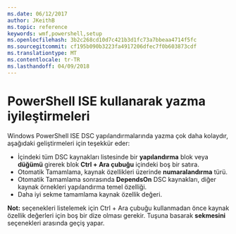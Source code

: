 ```yaml
---
ms.date: 06/12/2017
author: JKeithB
ms.topic: reference
keywords: wmf,powershell,setup
ms.openlocfilehash: 3b2c268cd10d7c421b3d1fc73a7bbeaa4714f5fc
ms.sourcegitcommit: cf195b090b3223fa4917206dfec7f0b603873cdf
ms.translationtype: MT
ms.contentlocale: tr-TR
ms.lasthandoff: 04/09/2018
---
```

# <a name="authoring-improvements-using-powershell-ise"></a>PowerShell ISE kullanarak yazma iyileştirmeleri

Windows PowerShell ISE DSC yapılandırmalarında yazma çok daha kolaydır, aşağıdaki geliştirmeleri için teşekkür eder:

- İçindeki tüm DSC kaynakları listesinde bir **yapılandırma** blok veya **düğümü** girerek blok **Ctrl + Ara çubuğu** içindeki boş bir satıra.
- Otomatik Tamamlama, kaynak özellikleri üzerinde **numaralandırma** türü.
- Otomatik Tamamlama sonrasında **DependsOn** DSC kaynakları, diğer kaynak örnekleri yapılandırma temel özelliği.
- Daha iyi sekme tamamlama kaynak özellik değeri.

**Not:** seçenekleri listelemek için Ctrl + Ara çubuğu kullanmadan önce kaynak özellik değerleri için boş bir dize olması gerekir. Tuşuna basarak **sekmesini** seçenekleri arasında geçiş yapar.